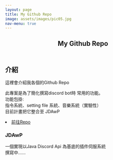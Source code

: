 ```yaml
---
layout: page
title: My Github Repo
image: assets/images/pic05.jpg
nav-menu: true
---
```


<!-- Main -->
<div id="main" class="alt">

<!-- One -->
<section id="one">
	<div class="inner">
		<header class="major">
			<h1>My Github Repo</h1>
		</header>

<!-- Content -->
<h2 id="content">介紹</h2>
<p> 這裡會介紹我各個的Github Repo</p>
<div class="row">
	<div class="6u 12u$(small)">
		<p>此專案是為了簡化撰寫discord bot時 常用的功能。
			<br>功能包掛:
			<br>指令系統、setting file 系統、音樂系統（實驗性）
			<br>目前計畫把它整合至 JDAwP
			<li><a href="https://github.com/bloodnighttw/JDATool" class="button special">前往Repo</a></li>
		</p>
	</div>
	<div class="6u$ 12u$(small)">
		<h3>JDAwP</h3>
		<p>一個實現以Java Discord Api 為基底的插件伺服系統
		<br>撰寫中......
		</p>
	</div>
</div>

